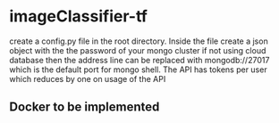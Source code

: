 # imageClassifier-tf
create a config.py file in the root directory. Inside the file create a json object with the the password of your mongo cluster
if not using cloud database then the address line can be replaced with mongodb://27017 which is the default port for mongo shell.
The API has tokens per user which reduces by one on usage of the API

## Docker to be implemented
